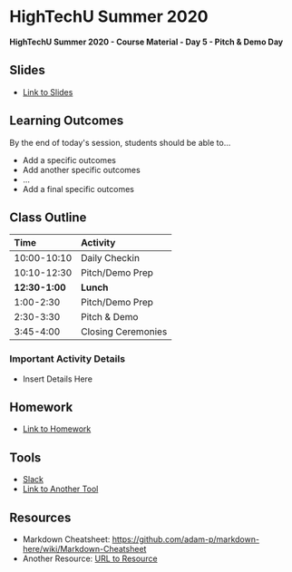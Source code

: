 # HighTechU Summer 2020

**HighTechU Summer 2020 - Course Material - Day 5 - Pitch & Demo Day**

## Slides

* [Link to Slides](Link)

## Learning Outcomes
By the end of today's session, students should be able to...
* Add a specific outcomes
* Add another specific outcomes
* ...
* Add a final specific outcomes

## Class Outline

|Time|Activity|
|:---|:---|
|10:00-10:10|Daily Checkin|
|10:10-12:30|Pitch/Demo Prep|
|**12:30-1:00**|**Lunch**|
|1:00-2:30|Pitch/Demo Prep|
|2:30-3:30|Pitch & Demo|
|3:45-4:00|Closing Ceremonies|

### Important Activity Details

* Insert Details Here


## Homework

* [Link to Homework](Link)

## Tools

* [Slack](https://slack.com/)
* [Link to Another Tool](Link)

## Resources

* Markdown Cheatsheet: https://github.com/adam-p/markdown-here/wiki/Markdown-Cheatsheet
* Another Resource: [URL to Resource](link)
